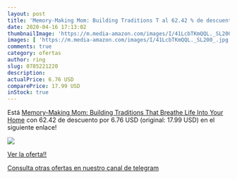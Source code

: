 ```yaml
---
layout: post
title: 'Memory-Making Mom: Building Traditions T al 62.42 % de descuento'
date: 2020-04-16 17:13:02
thumbnailImage: 'https://m.media-amazon.com/images/I/41LcbTKmQQL._SL200_.jpg'
images: [ 'https://m.media-amazon.com/images/I/41LcbTKmQQL._SL200_.jpg' ]
comments: true
category: ofertas
author: ring
slug: 0785221220
description:
actualPrice: 6.76 USD
comparePrice: 17.99 USD
inStock: true
---
```


Está [Memory-Making Mom: Building Traditions That Breathe Life Into Your Home](https://www.amazon.com/dp/0785221220/?tag=redken08-20) con 62.42 de descuento por 6.76 USD (original: 17.99 USD) en el siguiente enlace!

[![](https://m.media-amazon.com/images/I/41LcbTKmQQL._SL200_.jpg)](https://www.amazon.com/dp/0785221220/?tag=redken08-20)

[Ver la oferta!!](https://www.amazon.com/dp/0785221220/?tag=redken08-20)

[Consulta otras ofertas en nuestro canal de telegram](https://t.me/s/ofertas25)
